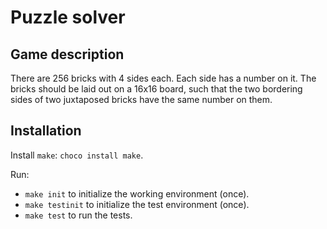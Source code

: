 # Puzzle solver

## Game description

There are 256 bricks with 4 sides each. Each side has a number on it.
The bricks should be laid out on a 16x16 board, such that the two bordering sides of two juxtaposed bricks have the same number on them.

## Installation

Install `make`: `choco install make`.

Run:
- `make init` to initialize the working environment (once).
- `make testinit` to initialize the test environment (once).
- `make test` to run the tests.
